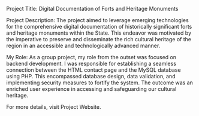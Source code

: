 Project Title: Digital Documentation of Forts and Heritage Monuments

Project Description:
The project aimed to leverage emerging technologies for the comprehensive digital documentation of historically significant forts and heritage monuments within the State. This endeavor was motivated by the imperative to preserve and disseminate the rich cultural heritage of the region in an accessible and technologically advanced manner.

My Role:
As a group project, my role from the outset was focused on backend development. I was responsible for establishing a seamless connection between the HTML contact page and the MySQL database using PHP. This encompassed database design, data validation, and implementing security measures to fortify the system. The outcome was an enriched user experience in accessing and safeguarding our cultural heritage.

For more details, visit Project Website.
